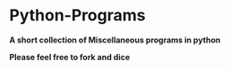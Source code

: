 # Python-Programs

**A short collection of Miscellaneous programs in python**

**Please feel free to fork and dice**
